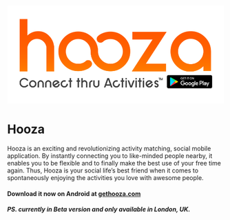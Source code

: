 ![Hooza logo](https://github.com/andreasioannoutech/Hooza/blob/master/img/brand_logo.png)
# Hooza
Hooza is an exciting and revolutionizing activity matching, social mobile application. By instantly connecting you to like-minded people nearby, it enables you to be flexible and to finally make the best use of your free time again. Thus, Hooza is your social life’s best friend when it comes to spontaneously enjoying the activities you love with awesome people.
#### Download it now on Android at [gethooza.com](https://www.gethooza.com)
##### PS. currently in Beta version and only available in London, UK.
